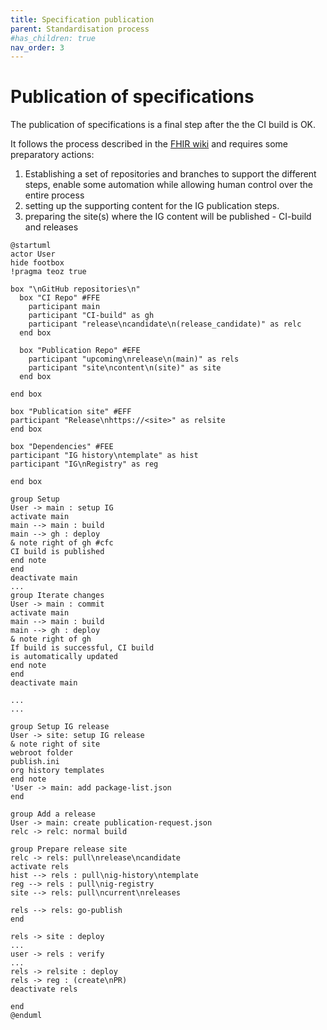 ```yaml
---
title: Specification publication
parent: Standardisation process
#has_children: true
nav_order: 3
---
```


# Publication of specifications

The publication of specifications is a final step after the the CI build is OK.

It follows the process described in the [FHIR wiki](https://confluence.hl7.org/display/FHIR/Maintaining+a+FHIR+IG+Publication) and requires some preparatory actions:
1. Establishing a set of repositories and branches to support the different steps, enable some automation while allowing human control over the entire process
1. setting up the supporting content for the IG publication steps.
1. preparing the site(s) where the IG content will be published - CI-build and releases






```plantuml!
@startuml
actor User
hide footbox
!pragma teoz true

box "\nGitHub repositories\n"
  box "CI Repo" #FFE
    participant main
    participant "CI-build" as gh
    participant "release\ncandidate\n(release_candidate)" as relc
  end box

  box "Publication Repo" #EFE
    participant "upcoming\nrelease\n(main)" as rels
    participant "site\ncontent\n(site)" as site
  end box

end box

box "Publication site" #EFF
participant "Release\nhttps://<site>" as relsite
end box

box "Dependencies" #FEE
participant "IG history\ntemplate" as hist
participant "IG\nRegistry" as reg

end box

group Setup
User -> main : setup IG
activate main
main --> main : build
main --> gh : deploy
& note right of gh #cfc
CI build is published
end note
end
deactivate main
...
group Iterate changes
User -> main : commit
activate main
main --> main : build
main --> gh : deploy
& note right of gh
If build is successful, CI build
is automatically updated
end note
end 
deactivate main

...
...

group Setup IG release
User -> site: setup IG release
& note right of site
webroot folder
publish.ini
org history templates
end note
'User -> main: add package-list.json
end

group Add a release
User -> main: create publication-request.json
relc -> relc: normal build

group Prepare release site
relc -> rels: pull\nrelease\ncandidate
activate rels
hist --> rels : pull\nig-history\ntemplate 
reg --> rels : pull\nig-registry 
site --> rels: pull\ncurrent\nreleases 

rels --> rels: go-publish
end

rels -> site : deploy
...
user -> rels : verify
...
rels -> relsite : deploy
rels -> reg : (create\nPR)
deactivate rels

end
@enduml
```


